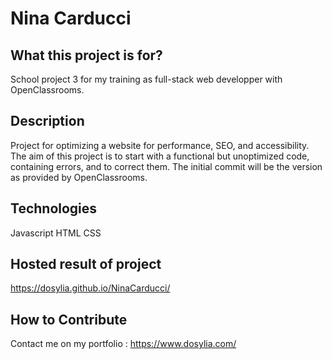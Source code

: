 # Nina Carducci

## What this project is for?
School project 3 for my training as full-stack web developper with OpenClassrooms.

## Description
Project for optimizing a website for performance, SEO, and accessibility. The aim of this project is to start with a functional but unoptimized code, containing errors, and to correct them. The initial commit will be the version as provided by OpenClassrooms.

## Technologies
Javascript
HTML
CSS

## Hosted result of project
https://dosylia.github.io/NinaCarducci/

## How to Contribute
Contact me on my portfolio : https://www.dosylia.com/

